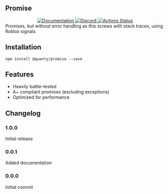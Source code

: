 ## Promise
<div align="center">
  <a href="http://quenty.github.io/api/">
    <img src="https://img.shields.io/badge/docs-website-green.svg" alt="Documentation" />
  </a>
  <a href="https://discord.gg/mhtGUS8">
    <img src="https://img.shields.io/badge/discord-nevermore-blue.svg" alt="Discord" />
  </a>
  <a href="https://github.com/Quenty/NevermoreEngine/actions">
    <img src="https://github.com/Quenty/NevermoreEngine/workflows/lint/badge.svg" alt="Actions Status" />
  </a>
</div>
Promises, but without error handling as this screws with stack traces, using Roblox signals

## Installation
```
npm install @quenty/promise --save
```

## Features

* Heavily battle-tested
* A+ compliant promises (excluding exceptions)
* Optimized for performance
## Changelog

### 1.0.0
Initial release

### 0.0.1
Added documentation

### 0.0.0
Initial commit